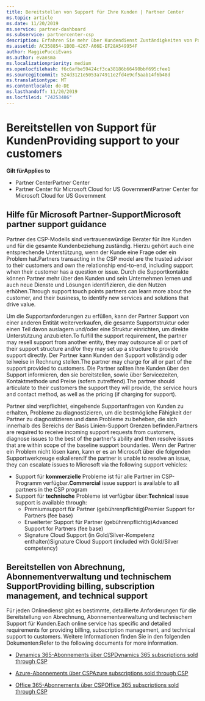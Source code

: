 ```yaml
---
title: Bereitstellen von Support für Ihre Kunden | Partner Center
ms.topic: article
ms.date: 11/20/2019
ms.service: partner-dashboard
ms.subservice: partnercenter-csp
description: Erfahren Sie mehr über Kundendienst Zuständigkeiten von Partnern im CSP-Programm.
ms.assetid: AC358854-1B0B-4267-A66E-EF28A549954F
author: MaggiePucciEvans
ms.author: evansma
ms.localizationpriority: medium
ms.openlocfilehash: f6c6afbe59424cf3ca38186b66490bbf695cfee1
ms.sourcegitcommit: 524d3121e5053a74911e2fd4e9cf5aab14f6b48d
ms.translationtype: MT
ms.contentlocale: de-DE
ms.lasthandoff: 11/20/2019
ms.locfileid: "74253486"
---
```

# <a name="providing-support-to-your-customers"></a><span data-ttu-id="cb994-103">Bereitstellen von Support für Kunden</span><span class="sxs-lookup"><span data-stu-id="cb994-103">Providing support to your customers</span></span>

<span data-ttu-id="cb994-104">**Gilt für**</span><span class="sxs-lookup"><span data-stu-id="cb994-104">**Applies to**</span></span>

-  <span data-ttu-id="cb994-105">Partner Center</span><span class="sxs-lookup"><span data-stu-id="cb994-105">Partner Center</span></span>
-  <span data-ttu-id="cb994-106">Partner Center für Microsoft Cloud for US Government</span><span class="sxs-lookup"><span data-stu-id="cb994-106">Partner Center for Microsoft Cloud for US Government</span></span>


## <a name="microsoft-partner-support-guidance"></a><span data-ttu-id="cb994-107">Hilfe für Microsoft Partner-Support</span><span class="sxs-lookup"><span data-stu-id="cb994-107">Microsoft partner support guidance</span></span>

<span data-ttu-id="cb994-108">Partner des CSP-Modells sind vertrauenswürdige Berater für ihre Kunden und für die gesamte Kundenbeziehung zuständig. Hierzu gehört auch eine entsprechende Unterstützung, wenn der Kunde eine Frage oder ein Problem hat.</span><span class="sxs-lookup"><span data-stu-id="cb994-108">Partners transacting in the CSP model are the trusted advisor to their customers and own the relationship end-to-end, including support when their customer has a question or issue.</span></span> <span data-ttu-id="cb994-109">Durch die Supportkontakte können Partner mehr über den Kunden und sein Unternehmen lernen und auch neue Dienste und Lösungen identifizieren, die den Nutzen erhöhen.</span><span class="sxs-lookup"><span data-stu-id="cb994-109">Through support touch points partners can learn more about the customer, and their business, to identify new services and solutions that drive value.</span></span>

<span data-ttu-id="cb994-110">Um die Supportanforderungen zu erfüllen, kann der Partner Support von einer anderen Entität weiterverkaufen, die gesamte Supportstruktur oder einen Teil davon auslagern und/oder eine Struktur einrichten, um direkte Unterstützung anzubieten.</span><span class="sxs-lookup"><span data-stu-id="cb994-110">To fulfill the support requirement, the partner may resell support from another entity, they may outsource all or part of their support structure and/or they may set up a structure to provide support directly.</span></span>  <span data-ttu-id="cb994-111">Der Partner kann Kunden den Support vollständig oder teilweise in Rechnung stellen.</span><span class="sxs-lookup"><span data-stu-id="cb994-111">The partner may charge for all or part of the support provided to customers.</span></span> <span data-ttu-id="cb994-112">Die Partner sollten ihre Kunden über den Support informieren, den sie bereitstellen, sowie über Servicezeiten, Kontaktmethode und Preise (sofern zutreffend).</span><span class="sxs-lookup"><span data-stu-id="cb994-112">The partner should articulate to their customers the support they will provide, the service hours and contact method, as well as the pricing (if charging for support).</span></span> 

<span data-ttu-id="cb994-113">Partner sind verpflichtet, eingehende Supportanfragen von Kunden zu erhalten, Probleme zu diagnostizieren, um die bestmögliche Fähigkeit der Partner zu diagnostizieren und dann Probleme zu beheben, die sich innerhalb des Bereichs der Basis Linien-Support Grenzen befinden.</span><span class="sxs-lookup"><span data-stu-id="cb994-113">Partners are required to receive incoming support requests from customers, diagnose issues to the best of the partner's ability and then resolve issues that are within scope of the baseline support boundaries.</span></span> <span data-ttu-id="cb994-114">Wenn der Partner ein Problem nicht lösen kann, kann er es an Microsoft über die folgenden Supportwerkzeuge eskalieren:</span><span class="sxs-lookup"><span data-stu-id="cb994-114">If the partner is unable to resolve an issue, they can escalate issues to Microsoft via the following support vehicles:</span></span>

- <span data-ttu-id="cb994-115">Support für **kommerzielle** Probleme ist für alle Partner im CSP-Programm verfügbar.</span><span class="sxs-lookup"><span data-stu-id="cb994-115">**Commercial** issue support is available to all partners in the CSP program</span></span>
-   <span data-ttu-id="cb994-116">Support für **technische** Probleme ist verfügbar über:</span><span class="sxs-lookup"><span data-stu-id="cb994-116">**Technical** issue support is available through:</span></span>
    -   <span data-ttu-id="cb994-117">Premiumsupport für Partner (gebührenpflichtig)</span><span class="sxs-lookup"><span data-stu-id="cb994-117">Premier Support for Partners (fee base)</span></span>
    -   <span data-ttu-id="cb994-118">Erweiterter Support für Partner (gebührenpflichtig)</span><span class="sxs-lookup"><span data-stu-id="cb994-118">Advanced Support for Partners (fee base)</span></span>
    -   <span data-ttu-id="cb994-119">Signature Cloud Support (in Gold/Silver-Kompetenz enthalten)</span><span class="sxs-lookup"><span data-stu-id="cb994-119">Signature Cloud Support (included with Gold/Silver competency)</span></span>

## <a name="providing-billing-subscription-management-and-technical-support"></a><span data-ttu-id="cb994-120">Bereitstellen von Abrechnung, Abonnementverwaltung und technischem Support</span><span class="sxs-lookup"><span data-stu-id="cb994-120">Providing billing, subscription management, and technical support</span></span> 

<span data-ttu-id="cb994-121">Für jeden Onlinedienst gibt es bestimmte, detaillierte Anforderungen für die Bereitstellung von Abrechnung, Abonnementverwaltung und technischem Support für Kunden.</span><span class="sxs-lookup"><span data-stu-id="cb994-121">Each online service has specific and detailed requirements for providing billing, subscription management, and technical support to customers.</span></span> <span data-ttu-id="cb994-122">Weitere Informationen finden Sie in den folgenden Dokumenten:</span><span class="sxs-lookup"><span data-stu-id="cb994-122">Refer to the following documents for more information.</span></span>

-   [<span data-ttu-id="cb994-123">Dynamics 365-Abonnements über CSP</span><span class="sxs-lookup"><span data-stu-id="cb994-123">Dynamics 365 subscriptions sold through CSP</span></span>](https://www.microsoftpartnercommunity.com/t5/CSP/Microsoft-Partner-Support-Guidance/m-p/5262#M30)

-   [<span data-ttu-id="cb994-124">Azure-Abonnements über CSP</span><span class="sxs-lookup"><span data-stu-id="cb994-124">Azure subscriptions sold through CSP</span></span>](https://www.microsoftpartnercommunity.com/t5/CSP/Microsoft-Partner-Support-Guidance/m-p/5263#M31)

-   [<span data-ttu-id="cb994-125">Office 365-Abonnements über CSP</span><span class="sxs-lookup"><span data-stu-id="cb994-125">Office 365 subscriptions sold through CSP</span></span>](https://www.microsoftpartnercommunity.com/t5/CSP/Microsoft-Partner-Support-Guidance/m-p/5264#M32)



 

 



